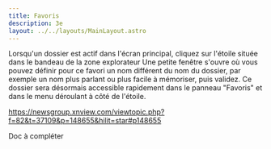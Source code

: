 ```yaml
---
title: Favoris
description: 3e
layout: ../../layouts/MainLayout.astro
---
```


Lorsqu'un dossier est actif dans l'écran principal, cliquez sur l'étoile située dans le bandeau de la zone explorateur
Une petite fenêtre s'ouvre où vous pouvez définir pour ce favori un nom différent du nom du dossier, par exemple un nom plus parlant ou plus facile à mémoriser, puis validez.
Ce dossier sera désormais accessible rapidement dans le panneau "Favoris" et dans le menu déroulant à côté de l'étoile.

https://newsgroup.xnview.com/viewtopic.php?f=82&t=37109&p=148655&hilit=star#p148655

Doc à compléter
